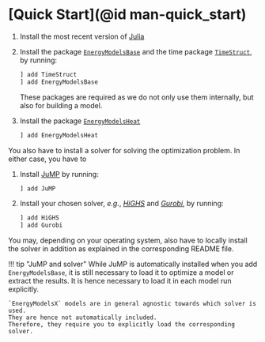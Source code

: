 # [Quick Start](@id man-quick_start)

1. Install the most recent version of [Julia](https://julialang.org/downloads/)
2. Install the package [`EnergyModelsBase`](https://energymodelsx.github.io/EnergyModelsBase.jl/) and the time package [`TimeStruct`](https://sintefore.github.io/TimeStruct.jl/), by running:

   ```julia
   ] add TimeStruct
   ] add EnergyModelsBase
   ```

   These packages are required as we do not only use them internally, but also for building a model.
3. Install the package [`EnergyModelsHeat`](https://energymodelsx.github.io/EnergyModelsHeat.jl/)

   ```julia
   ] add EnergyModelsHeat
   ```

You also have to install a solver for solving the optimization problem.
In either case, you have to

1. Install [JuMP](https://github.com/jump-dev/JuMP.jl/) by running:

   ```julia
   ] add JuMP
   ```

2. Install your chosen solver, *e.g.*, *[HiGHS](https://github.com/jump-dev/HiGHS.jl)* and *[Gurobi](https://github.com/jump-dev/Gurobi.jl)*, by running:

   ```julia
   ] add HiGHS
   ] add Gurobi
   ```

You may, depending on your operating system, also have to locally install the solver in addition as explained in the corresponding README file.

!!! tip "JuMP and solver"
    While JuMP is automatically installed when you add `EnergyModelsBase`, it is still necessary to load it to optimize a model or extract the results.
    It is hence necessary to load it in each model run explicitly.

    `EnergyModelsX` models are in general agnostic towards which solver is used.
    They are hence not automatically included.
    Therefore, they require you to explicitly load the corresponding solver.
